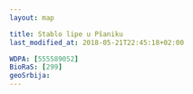 ```yaml
---
layout: map

title: Stablo lipe u Pšaniku
last_modified_at: 2018-05-21T22:45:18+02:00

WDPA: [555589052]
BioRaS: [299]
geoSrbija:
---
```

